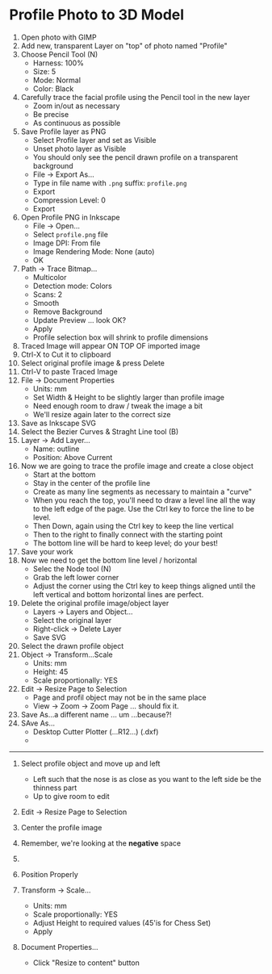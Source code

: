 # Profile Photo to 3D Model

1. Open photo with GIMP
2. Add new, transparent Layer on "top" of photo named "Profile"
3. Choose Pencil Tool (N)
   - Harness: 100%
   - Size: 5
   - Mode: Normal
   - Color: Black
4. Carefully trace the facial profile using the Pencil tool in the new layer
    - Zoom in/out as necessary
    - Be precise
    - As continuous as possible
5. Save Profile layer as PNG
    - Select Profile layer and set as Visible
    - Unset photo layer as Visible
    - You should only see the pencil drawn profile on a transparent background
    - File -> Export As...
    - Type in file name with `.png` suffix: `profile.png`
    - Export
    - Compression Level: 0
    - Export
6. Open Profile PNG in Inkscape
    - File -> Open...
    - Select `profile.png` file
    - Image DPI: From file
    - Image Rendering Mode: None (auto)
    - OK
8.  Path -> Trace Bitmap...
    - Multicolor
    - Detection mode: Colors
    - Scans: 2
    - Smooth
    - Remove Background
    - Update Preview ... look OK?
    - Apply
    - Profile selection box will shrink to profile dimensions
9.  Traced Image will appear ON TOP OF imported image
10. Ctrl-X to Cut it to clipboard
11. Select original profile image & press Delete
12. Ctrl-V to paste Traced Image
14. File -> Document Properties
    - Units: mm
    - Set Width & Height to be slightly larger than profile image
    - Need enough room to draw / tweak the image a bit
    - We'll resize again later to the correct size
15. Save as Inkscape SVG
16. Select the Bezier Curves & Straght Line tool (B)
17. Layer -> Add Layer...
    - Name: outline
    - Position: Above Current
18. Now we are going to trace the profile image and create a close object
    - Start at the bottom
    - Stay in the center of the profile line
    - Create as many line segments as necessary to maintain a "curve"
    - When you reach the top, you'll need to draw a level line all the way to the left edge of the page. Use the Ctrl key to force the line to be level.
    - Then Down, again using the Ctrl key to keep the line vertical
    - Then to the right to finally connect with the starting point
    - The bottom line will be hard to keep level; do your best!
19. Save your work
20. Now we need to get the bottom line level / horizontal
    - Selec the Node tool (N)
    - Grab the left lower corner
    - Adjust the corner using the Ctrl key to keep things aligned until the left vertical and bottom horizontal lines are perfect.
21. Delete the original profile image/object layer
    - Layers -> Layers and Object...
    - Select the original layer
    - Right-click -> Delete Layer
    - Save SVG
22. Select the drawn profile object
23. Object -> Transform...Scale
    - Units: mm
    - Height: 45
    - Scale proportionally: YES
24. Edit -> Resize Page to Selection
    - Page and profil object may not be in the same place
    - View -> Zoom -> Zoom Page ... should fix it.
25. Save As...a different name ... um ...because?!
26. SAve As...
    - Desktop Cutter Plotter (...R12...) (.dxf)
    -


-----

1.  Select profile object and move up and left
    - Left such that the nose is as close as you want to the left side be the thinness part
    - Up to give room to edit

2.  Edit -> Resize Page to Selection

3.  Center the profile image
4.  Remember, we're looking at the **negative** space
18.

1.  Position Properly





16. Transform -> Scale...
    - Units: mm
    - Scale proportionally: YES
    - Adjust Height to required values (45'is for Chess Set)
    - Apply
17. Document Properties...
    - Click "Resize to content" button
